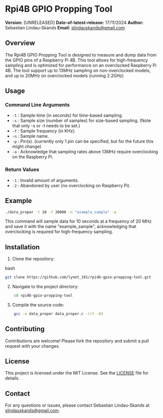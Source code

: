 # Rpi4B GPIO Propping Tool

**Version:** [UNRELEASED]
**Date-of-latest-release:** 17/11/2024
**Author:** Sebastian Lindau-Skands
**Email:** [slindauskands@gmail.com](mailto:slindauskands@gmail.com)

## Overview
The Rpi4B GPIO Propping Tool is designed to measure and dump data from the GPIO pins of a Raspberry Pi 4B.
This tool allows for high-frequency sampling and is optimized for performance on an overclocked Raspberry Pi 4B.
The tool support up to 13MHz sampling on non-overclocked models, and up to 20MHz on overclocked models (running 2.2GHz)

## Usage

### Command Line Arguments

- `-t` : Sample time (in seconds) for time-based sampling.
- `-s` : Sample size (number of samples) for size-based sampling. (Note that only -s or -t needs to be set.)
- `-f` : Sample frequency (in KHz).
- `-n` : Sample name.
- `-p` : Pin(s). (currently only 1 pin can be specified, but for the future this might change)
- `-a` : Acknowledge that sampling rates above 13MHz require overclocking on the Raspberry Pi.

### Return Values

- `-1` : Invalid amount of arguments.
- `-2` : Abandoned by user (no overclocking on Raspberry Pi).

## Example
```bash
./data_proper -t 10 -f 20000 -n "example_sample" -a
```
This command will sample data for 10 seconds at a frequency of 20 MHz and save it with the name "example_sample", acknowledging that overclocking is required for high-frequency sampling.

## Installation

1. Clone the repository:

bash
```bash
git clone https://github.com/lynet_101/rpi4b-gpio-propping-tool.git
```

2. Navigate to the project directory:

```bash
    cd rpi4b-gpio-propping-tool
```
3. Compile the source code:

```bash
    gcc -o data_proper data_proper.c -lrt -O3
```

## Contributing
Contributions are welcome! Please fork the repository and submit a pull request with your changes.

## License
This project is licensed under the MIT License. See the [LICENSE](https://github.com/Lynet101/rpi4b-gpio-propping-tool/blob/main/LICENSE) file for details.

## Contact
For any questions or issues, please contact Sebastian Lindau-Skands at [slindauskands@gmail.com](mailto:slindauskands@gmail.com).
